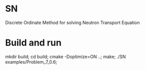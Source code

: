 # SN
Discrete Ordinate Method for solving Neutron Transport Equation

# Build and run
mkdir build;
cd build;
cmake -Doptimize=ON ..;
make;
./SN examples/Problem_7_0.6;
